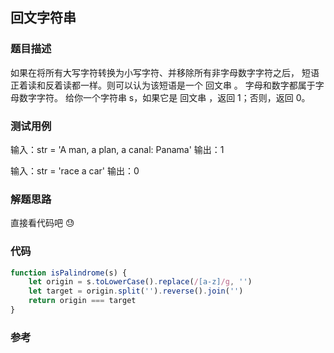 ## 回文字符串

### 题目描述

如果在将所有大写字符转换为小写字符、并移除所有非字母数字字符之后，
短语正着读和反着读都一样。则可以认为该短语是一个 回文串 。
字母和数字都属于字母数字字符。
给你一个字符串 s，如果它是 回文串 ，返回 1；否则，返回 0。

### 测试用例

输入：str = 'A man, a plan, a canal: Panama'
输出：1

输入：str = 'race a car'
输出：0

### 解题思路

直接看代码吧 😓



### 代码

```js
function isPalindrome(s) {
    let origin = s.toLowerCase().replace(/[a-z]/g, '')
    let target = origin.split('').reverse().join('')
    return origin === target
}

```

### 参考
